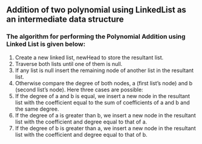 ## Addition of two polynomial using LinkedList as an intermediate data structure

### The algorithm for performing the Polynomial Addition using Linked List is given below:
1.	Create a new linked list, newHead to store the resultant list.
2.	Traverse both lists until one of them is null.
3.	If any list is null insert the remaining node of another list in the resultant list.
4.	Otherwise compare the degree of both nodes, a (first list’s node) and b (second list’s
node). Here three cases are possible:
5.	If the degree of a and b is equal, we insert a new node in the resultant list with the coefficient equal to the sum of coefficients of a and b and the same degree.
6.	If the degree of a is greater than b, we insert a new node in the resultant list with the coefficient and degree equal to that of a.
7.	If the degree of b is greater than a, we insert a new node in the resultant list with the coefficient and degree equal to that of b.
